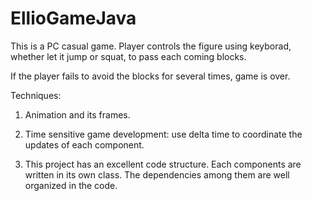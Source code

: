 # EllioGameJava

This is a PC casual game. Player controls the figure using keyborad, whether let it jump or squat, to pass each coming blocks. 

If the player fails to avoid the blocks for several times, game is over.

Techniques:

1. Animation and its frames.

2. Time sensitive game development: use delta time to coordinate the updates of each component.

3. This project has an excellent code structure. Each components are written in its own class. The dependencies among them are well organized in the code.
